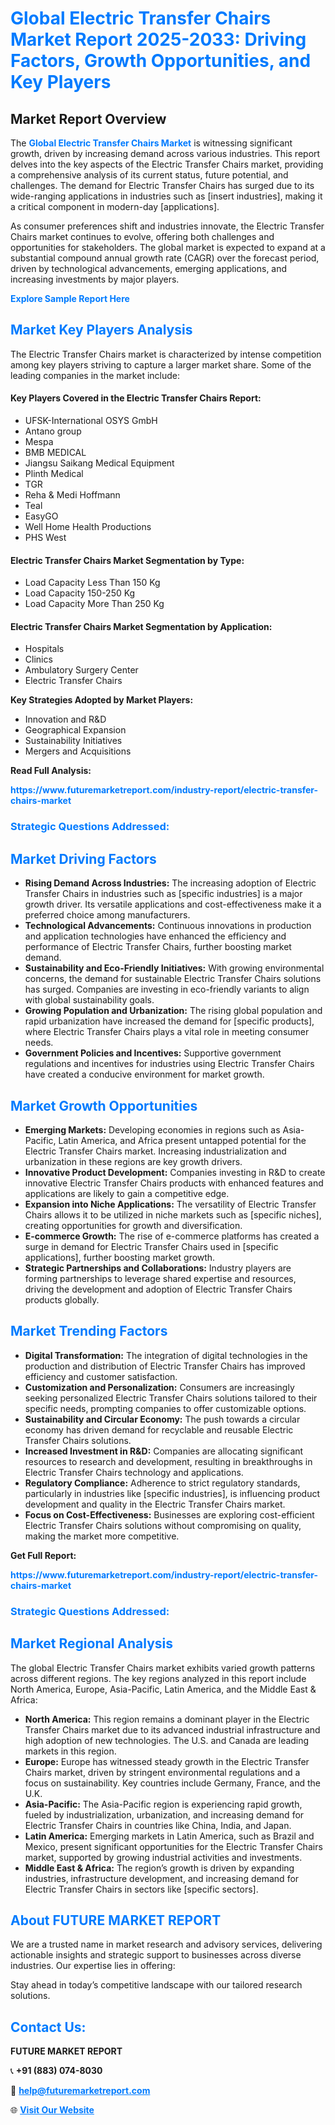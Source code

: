 <h1 style="color: #007BFF;">Global Electric Transfer Chairs Market Report 2025-2033: Driving Factors, Growth Opportunities, and Key Players</h1>

<section id="overview">
<h2>Market Report Overview</h2>
<p>The <a href="https://www.futuremarketreport.com/industry-report/electric-transfer-chairs-market" style="color: #007BFF; text-decoration: none;"><strong>Global Electric Transfer Chairs Market</strong></a> is witnessing significant growth, driven by increasing demand across various industries. This report delves into the key aspects of the Electric Transfer Chairs market, providing a comprehensive analysis of its current status, future potential, and challenges. The demand for Electric Transfer Chairs has surged due to its wide-ranging applications in industries such as [insert industries], making it a critical component in modern-day [applications].</p>
<p>As consumer preferences shift and industries innovate, the Electric Transfer Chairs market continues to evolve, offering both challenges and opportunities for stakeholders. The global market is expected to expand at a substantial compound annual growth rate (CAGR) over the forecast period, driven by technological advancements, emerging applications, and increasing investments by major players.</p>
</section>

<section id="overview">
<p><a href="https://www.futuremarketreport.com/request-sample/reportId=126856" style="color: #007BFF; text-decoration: none;"><strong>Explore Sample Report Here</strong></a></p>
</section>

<section id="key-players">
<h2 style="color: #007BFF;">Market Key Players Analysis</h2>
<p>The Electric Transfer Chairs market is characterized by intense competition among key players striving to capture a larger market share. Some of the leading companies in the market include:</p>
<h4>Key Players Covered in the Electric Transfer Chairs Report:</h4>
<ul><li>UFSK-International OSYS GmbH</li><li>Antano group</li><li>Mespa</li><li>BMB MEDICAL</li><li>Jiangsu Saikang Medical Equipment</li><li>Plinth Medical</li><li>TGR</li><li>Reha &amp; Medi Hoffmann</li><li>Teal</li><li>EasyGO</li><li>Well Home Health Productions</li><li>PHS West</li></ul>
<h4>Electric Transfer Chairs Market Segmentation by Type:</h4>
<ul><li>Load Capacity Less Than 150 Kg</li><li>Load Capacity 150-250 Kg</li><li>Load Capacity More Than 250 Kg</li></ul>

<h4>Electric Transfer Chairs Market Segmentation by Application:</h4>
<ul><li>Hospitals</li><li>Clinics</li><li>Ambulatory Surgery Center</li><li>Electric Transfer Chairs</li></ul>
<p><strong>Key Strategies Adopted by Market Players:</strong></p>
<ul>
<li>Innovation and R&D</li>
<li>Geographical Expansion</li>
<li>Sustainability Initiatives</li>
<li>Mergers and Acquisitions</li>
</ul>
</section>

<section>
<p><strong>Read Full Analysis: </strong></p><a href="https://www.futuremarketreport.com/industry-report/electric-transfer-chairs-market" style="color: #007BFF; text-decoration: none;"><strong>https://www.futuremarketreport.com/industry-report/electric-transfer-chairs-market</strong></a>
<h3 style="color: #007BFF;">Strategic Questions Addressed:</h3>
</section>

<section id="driving-factors">
<h2 style="color: #007BFF;">Market Driving Factors</h2>
<ul>
<li><strong>Rising Demand Across Industries:</strong> The increasing adoption of Electric Transfer Chairs in industries such as [specific industries] is a major growth driver. Its versatile applications and cost-effectiveness make it a preferred choice among manufacturers.</li>
<li><strong>Technological Advancements:</strong> Continuous innovations in production and application technologies have enhanced the efficiency and performance of Electric Transfer Chairs, further boosting market demand.</li>
<li><strong>Sustainability and Eco-Friendly Initiatives:</strong> With growing environmental concerns, the demand for sustainable Electric Transfer Chairs solutions has surged. Companies are investing in eco-friendly variants to align with global sustainability goals.</li>
<li><strong>Growing Population and Urbanization:</strong> The rising global population and rapid urbanization have increased the demand for [specific products], where Electric Transfer Chairs plays a vital role in meeting consumer needs.</li>
<li><strong>Government Policies and Incentives:</strong> Supportive government regulations and incentives for industries using Electric Transfer Chairs have created a conducive environment for market growth.</li>
</ul>
</section>

<section id="growth-opportunities">
<h2 style="color: #007BFF;">Market Growth Opportunities</h2>
<ul>
<li><strong>Emerging Markets:</strong> Developing economies in regions such as Asia-Pacific, Latin America, and Africa present untapped potential for the Electric Transfer Chairs market. Increasing industrialization and urbanization in these regions are key growth drivers.</li>
<li><strong>Innovative Product Development:</strong> Companies investing in R&D to create innovative Electric Transfer Chairs products with enhanced features and applications are likely to gain a competitive edge.</li>
<li><strong>Expansion into Niche Applications:</strong> The versatility of Electric Transfer Chairs allows it to be utilized in niche markets such as [specific niches], creating opportunities for growth and diversification.</li>
<li><strong>E-commerce Growth:</strong> The rise of e-commerce platforms has created a surge in demand for Electric Transfer Chairs used in [specific applications], further boosting market growth.</li>
<li><strong>Strategic Partnerships and Collaborations:</strong> Industry players are forming partnerships to leverage shared expertise and resources, driving the development and adoption of Electric Transfer Chairs products globally.</li>
</ul>
</section>

<section id="trending-factors">
<h2 style="color: #007BFF;">Market Trending Factors</h2>
<ul>
<li><strong>Digital Transformation:</strong> The integration of digital technologies in the production and distribution of Electric Transfer Chairs has improved efficiency and customer satisfaction.</li>
<li><strong>Customization and Personalization:</strong> Consumers are increasingly seeking personalized Electric Transfer Chairs solutions tailored to their specific needs, prompting companies to offer customizable options.</li>
<li><strong>Sustainability and Circular Economy:</strong> The push towards a circular economy has driven demand for recyclable and reusable Electric Transfer Chairs solutions.</li>
<li><strong>Increased Investment in R&D:</strong> Companies are allocating significant resources to research and development, resulting in breakthroughs in Electric Transfer Chairs technology and applications.</li>
<li><strong>Regulatory Compliance:</strong> Adherence to strict regulatory standards, particularly in industries like [specific industries], is influencing product development and quality in the Electric Transfer Chairs market.</li>
<li><strong>Focus on Cost-Effectiveness:</strong> Businesses are exploring cost-efficient Electric Transfer Chairs solutions without compromising on quality, making the market more competitive.</li>
</ul>
</section>

<section>
<p><strong>Get Full Report: </strong></p><a href="https://www.futuremarketreport.com/industry-report/electric-transfer-chairs-market" style="color: #007BFF; text-decoration: none;"><strong>https://www.futuremarketreport.com/industry-report/electric-transfer-chairs-market</strong></a>
<h3 style="color: #007BFF;">Strategic Questions Addressed:</h3>
</section>


<section id="regional-analysis">
<h2 style="color: #007BFF;">Market Regional Analysis</h2>
<p>The global Electric Transfer Chairs market exhibits varied growth patterns across different regions. The key regions analyzed in this report include North America, Europe, Asia-Pacific, Latin America, and the Middle East & Africa:</p>
<ul>
<li><strong>North America:</strong> This region remains a dominant player in the Electric Transfer Chairs market due to its advanced industrial infrastructure and high adoption of new technologies. The U.S. and Canada are leading markets in this region.</li>
<li><strong>Europe:</strong> Europe has witnessed steady growth in the Electric Transfer Chairs market, driven by stringent environmental regulations and a focus on sustainability. Key countries include Germany, France, and the U.K.</li>
<li><strong>Asia-Pacific:</strong> The Asia-Pacific region is experiencing rapid growth, fueled by industrialization, urbanization, and increasing demand for Electric Transfer Chairs in countries like China, India, and Japan.</li>
<li><strong>Latin America:</strong> Emerging markets in Latin America, such as Brazil and Mexico, present significant opportunities for the Electric Transfer Chairs market, supported by growing industrial activities and investments.</li>
<li><strong>Middle East & Africa:</strong> The region’s growth is driven by expanding industries, infrastructure development, and increasing demand for Electric Transfer Chairs in sectors like [specific sectors].</li>
</ul>
</section>

<footer>
<h2 style="color: #007BFF;">About FUTURE MARKET REPORT</h2>
<p>We are a trusted name in market research and advisory services, delivering actionable insights and strategic support to businesses across diverse industries. Our expertise lies in offering:</p>

<p>Stay ahead in today’s competitive landscape with our tailored research solutions.</p>

<h2 style="color: #007BFF;">Contact Us:</h2>
<p><strong>FUTURE MARKET REPORT</strong></p>
<p>📞 <strong>+91 (883) 074-8030</strong></p>
<p>📧 <strong><a href="mailto:help@futuremarketreport.com" style="color: #007BFF;">help@futuremarketreport.com</a></strong></p>
<p>🌐 <strong><a href="https://www.futuremarketreport.com/" style="color: #007BFF;">Visit Our Website</a></strong></p>
</footer>